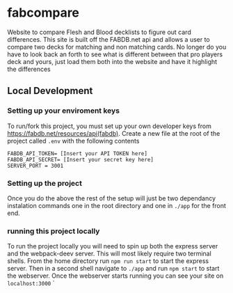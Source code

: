 # fabcompare
Website to compare Flesh and Blood decklists to figure out card differences. This site is built off the FABDB.net api and allows a user to compare
two decks for matching and non matching cards. No longer do you have to look back an forth to see what is different between that pro players deck and yours, just load 
them both into the website and have it highlight the differences

## Local Development

### Setting up your enviroment keys
To run/fork this project, you must set up your own developer keys from https://fabdb.net/resources/api(fabdb). Create a new file at the root of the project called `.env`
with the following contents
```
FABDB_API_TOKEN= [Insert your API TOKEN here]
FABDB_API_SECRET= [Insert your secret key here]
SERVER_PORT = 3001
```

### Setting up the project
Once you do the above the rest of the setup will just be two dependancy instalation commands one in the root directory and one in `./app` for the front end.

### running this project locally
To run the project locally you will need to spin up both the express server and the webpack-deev server. This will most likely require two terminal shells.
From the home directory run `npm run start` to start the express server. Then in a second shell navigate to `./app` and run `npm start` to start the webserver.
Once the webserver starts running you can see your site on `localhost:3000`
`
